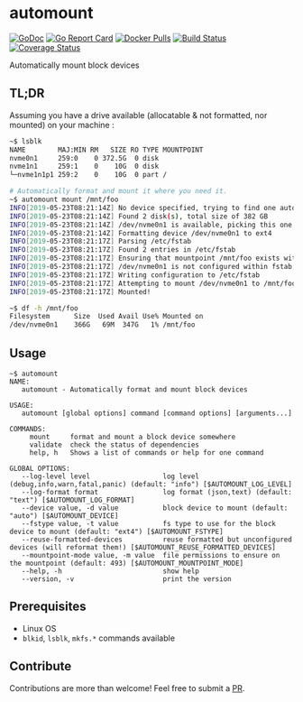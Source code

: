 # automount

[![GoDoc](https://godoc.org/github.com/mvisonneau/automount?status.svg)](https://godoc.org/github.com/mvisonneau/automount)
[![Go Report Card](https://goreportcard.com/badge/github.com/mvisonneau/automount)](https://goreportcard.com/report/github.com/mvisonneau/automount)
[![Docker Pulls](https://img.shields.io/docker/pulls/mvisonneau/automount.svg)](https://hub.docker.com/r/mvisonneau/automount/)
[![Build Status](https://cloud.drone.io/api/badges/mvisonneau/automount/status.svg)](https://cloud.drone.io/mvisonneau/automount)
[![Coverage Status](https://coveralls.io/repos/github/mvisonneau/automount/badge.svg?branch=master)](https://coveralls.io/github/mvisonneau/automount?branch=master)

Automatically mount block devices

## TL;DR

Assuming you have a drive available (allocatable & not formatted, nor mounted) on your machine :

```bash
~$ lsblk
NAME        MAJ:MIN RM   SIZE RO TYPE MOUNTPOINT
nvme0n1     259:0    0 372.5G  0 disk
nvme1n1     259:1    0    10G  0 disk
└─nvme1n1p1 259:2    0    10G  0 part /

# Automatically format and mount it where you need it.
~$ automount mount /mnt/foo
INFO[2019-05-23T08:21:14Z] No device specified, trying to find one automatically
INFO[2019-05-23T08:21:14Z] Found 2 disk(s), total size of 382 GB
INFO[2019-05-23T08:21:14Z] /dev/nvme0n1 is available, picking this one!
INFO[2019-05-23T08:21:14Z] Formatting device /dev/nvme0n1 to ext4
INFO[2019-05-23T08:21:17Z] Parsing /etc/fstab
INFO[2019-05-23T08:21:17Z] Found 2 entries in /etc/fstab
INFO[2019-05-23T08:21:17Z] Ensuring that mountpoint /mnt/foo exists with correct permissions (493)
INFO[2019-05-23T08:21:17Z] /dev/nvme0n1 is not configured within fstab, appending configuration
INFO[2019-05-23T08:21:17Z] Writing configuration to /etc/fstab
INFO[2019-05-23T08:21:17Z] Attempting to mount /dev/nvme0n1 to /mnt/foo
INFO[2019-05-23T08:21:17Z] Mounted!

~$ df -h /mnt/foo
Filesystem      Size  Used Avail Use% Mounted on
/dev/nvme0n1    366G   69M  347G   1% /mnt/foo
```

## Usage

```
~$ automount
NAME:
   automount - Automatically format and mount block devices

USAGE:
   automount [global options] command [command options] [arguments...]

COMMANDS:
     mount     format and mount a block device somewhere
     validate  check the status of dependencies
     help, h   Shows a list of commands or help for one command

GLOBAL OPTIONS:
   --log-level level                  log level (debug,info,warn,fatal,panic) (default: "info") [$AUTOMOUNT_LOG_LEVEL]
   --log-format format                log format (json,text) (default: "text") [$AUTOMOUNT_LOG_FORMAT]
   --device value, -d value           block device to mount (default: "auto") [$AUTOMOUNT_DEVICE]
   --fstype value, -t value           fs type to use for the block device to mount (default: "ext4") [$AUTOMOUNT_FSTYPE]
   --reuse-formatted-devices          reuse formatted but unconfigured devices (will reformat them!) [$AUTOMOUNT_REUSE_FORMATTED_DEVICES]
   --mountpoint-mode value, -m value  file permissions to ensure on the mountpoint (default: 493) [$AUTOMOUNT_MOUNTPOINT_MODE]
   --help, -h                         show help
   --version, -v                      print the version
```

## Prerequisites

- Linux OS
- `blkid`, `lsblk`, `mkfs.*` commands available

## Contribute

Contributions are more than welcome! Feel free to submit a [PR](https://github.com/mvisonneau/automount/pulls).

